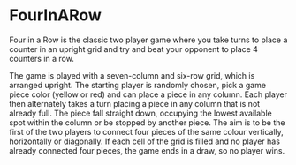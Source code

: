 # FourInARow

Four in a Row is the classic two player game where you take turns to place a counter in an upright grid and try and beat your opponent to place 4 counters in a row.

The game is played with a seven-column and six-row grid, which is arranged upright. The starting player is randomly chosen, pick a game piece color (yellow or red) and can place a piece in any column. Each player then alternately takes a turn placing a piece in any column that is not already full. The piece fall straight down, occupying the lowest available spot within the column or be stopped by another piece. The aim is to be the first of the two players to connect four pieces of the same colour vertically, horizontally or diagonally. If each cell of the grid is filled and no player has already connected four pieces, the game ends in a draw, so no player wins. 
